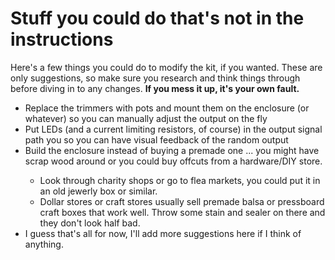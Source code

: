 <h1>Stuff you could do that's not in the instructions</h1>
<p>Here's a few things you could do to modify the kit, if you wanted. These are only suggestions, so make sure you research and think things through before diving in to any changes. <b>If you mess it up, it's your own fault.</b></p>
<ul>
  <li>Replace the trimmers with pots and mount them on the enclosure (or whatever) so you can manually adjust the output on the fly</li>
  <li>Put LEDs (and a current limiting resistors, of course) in the output signal path you so you can have visual feedback of the random output</li>
  <li>Build the enclosure instead of buying a premade one ... you might have scrap wood around or you could buy offcuts from a hardware/DIY store.</li>
  <ul><li>Look through charity shops or go to flea markets, you could put it in an old jewerly box or similar.</li>
      <li>Dollar stores or craft stores usually sell premade balsa or pressboard craft boxes that work well. Throw some stain and sealer on there and they don't look half bad.</li></ul>
  <li>I guess that's all for now, I'll add more suggestions here if I think of anything.</li>
</ul>
